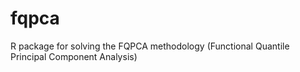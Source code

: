 # fqpca
R package for solving the FQPCA methodology (Functional Quantile Principal Component Analysis)
